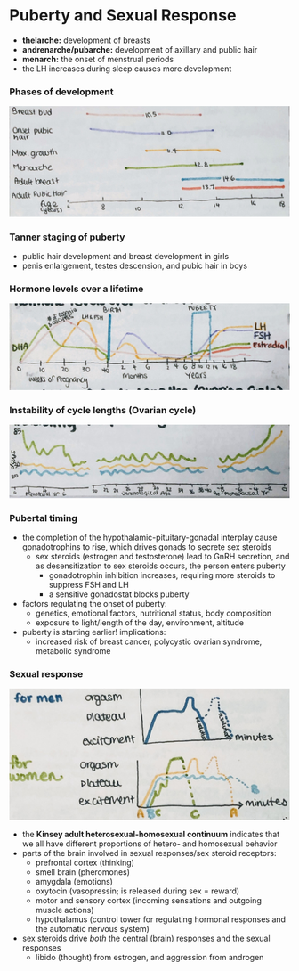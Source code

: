 # Puberty and Sexual Response

* **thelarche:** development of breasts
* **andrenarche/pubarche:** development of axillary and public hair
* **menarch:** the onset of menstrual periods
* the LH increases during sleep causes more development

### Phases of development

<img src="imgs/phases-of-development.jpg">

### Tanner staging of puberty

* public hair development and breast development in girls
* penis enlargement, testes descension, and pubic hair in boys

### Hormone levels over a lifetime

<img src="imgs/hormone-levels-over-a-lifetime.jpg">

### Instability of cycle lengths (Ovarian cycle)

<img src="imgs/instability-of-cycle-lengths.jpg">

### Pubertal timing

* the completion of the hypothalamic-pituitary-gonadal interplay cause gonadotrophins to rise, which drives gonads to secrete sex steroids
  * sex steroids (estrogen and testosterone) lead to GnRH secretion, and as desensitization to sex steroids occurs, the person enters puberty
    * gonadotrophin inhibition increases, requiring more steroids to suppress FSH and LH
    * a sensitive gonadostat blocks puberty
* factors regulating the onset of puberty:
  * genetics, emotional factors, nutritional status, body composition
  * exposure to light/length of the day, environment, altitude
* puberty is starting earlier! implications:
  * increased risk of breast cancer, polycystic ovarian syndrome, metabolic syndrome

### Sexual response

<img src="imgs/sexual-response.heic">

* the **Kinsey adult heterosexual-homosexual continuum** indicates that we all have different proportions of hetero- and homosexual behavior
* parts of the brain involved in sexual responses/sex steroid receptors:
  * prefrontal cortex (thinking)
  * smell brain (pheromones)
  * amygdala (emotions)
  * oxytocin (vasopressin; is released during sex = reward)
  * motor and sensory cortex (incoming sensations and outgoing muscle actions)
  * hypothalamus (control tower for regulating hormonal responses and the automatic nervous system)
* sex steroids drive _both_ the central (brain) responses and the sexual responses
  * libido (thought) from estrogen, and aggression from androgen